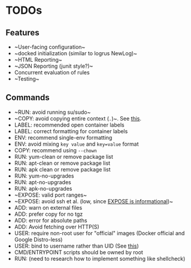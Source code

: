 # TODOs

## Features

* ~User-facing configuration~
* ~docked initialization (similar to logrus NewLog)~ 
* ~HTML Reporting~
* ~JSON Reporting (junit style?)~
* Concurrent evaluation of rules
* ~Testing~

## Commands

* ~RUN: avoid running su/sudo~
* ~COPY: avoid copying entire context (`.`)~. See [this](https://devopsbootcamp.org/dockerfile-security-best-practices/#3-3-build-context-and-dockerignore).
* LABEL: recommended open container labels
* LABEL: correct formatting for container labels
* ENV: recommend single-env formatting
* ENV: avoid mixing `key value` and `key=value` format
* COPY: recommend using `--chown`
* RUN: yum-clean or remove package list
* RUN: apt-clean or remove package list
* RUN: apk clean or remove package list
* RUN: yum-no-upgrades
* RUN: apt-no-upgrades
* RUN: apk-no-upgrades
* ~EXPOSE: valid port ranges~
* ~EXPOSE: avoid ssh et al. (low, since [EXPOSE is informational](https://docs.docker.com/engine/reference/builder/#expose))~
* ADD: warn on external files
* ADD: prefer copy for no tgz
* ADD: error for absolute paths
* ADD: Avoid fetching over HTTP(S)
* USER: require non-root user for "official" images (Docker official and Google Distro-less)
* USER: bind to username rather than UID (See [this](https://devopsbootcamp.org/dockerfile-security-best-practices/#1-2-don-t-bind-to-a-specific-uid))
* CMD/ENTRYPOINT scripts should be owned by root
* RUN: (need to research how to implement something like shellcheck)
